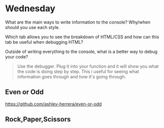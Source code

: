 # Wednesday
What are the main ways to write information to the console? Why/when should you use each style.
>

Which tab allows you to see the breakdown of HTML/CSS and how can this tab be useful when debugging HTML?
>

Outside of writing everything to the console, what is a better way to debug your code?
>Use the debugger. Plug it into your function and it will show you what the code is doing step by step. This i useful for seeing what information goes through and how it's going through.

## Even or Odd
https://github.com/ashley-herrera/even-or-odd

## Rock,Paper,Scissors